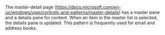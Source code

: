The master-detail page (https://docs.microsoft.com/en-us/windows/uwp/controls-and-patterns/master-details) has a master pane and a details pane for content. When an item in the master list is selected, the details pane is updated. This pattern is frequently used for email and address books.